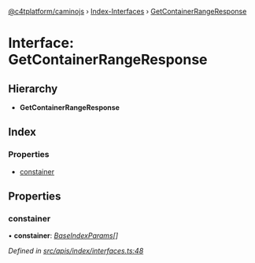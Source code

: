 [@c4tplatform/caminojs](../README.md) › [Index-Interfaces](../modules/index_interfaces.md) › [GetContainerRangeResponse](index_interfaces.getcontainerrangeresponse.md)

# Interface: GetContainerRangeResponse

## Hierarchy

* **GetContainerRangeResponse**

## Index

### Properties

* [constainer](index_interfaces.getcontainerrangeresponse.md#constainer)

## Properties

###  constainer

• **constainer**: *[BaseIndexParams](index_interfaces.baseindexparams.md)[]*

*Defined in [src/apis/index/interfaces.ts:48](https://github.com/chain4travel/caminojs/blob/8077d740/src/apis/index/interfaces.ts#L48)*
